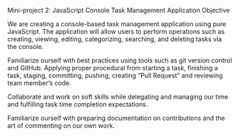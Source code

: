 Mini-project 2: JavaScript Console Task Management Application
Objective

We are creating a console-based task management application using pure JavaScript. The application will allow users to perform operations such as creating, viewing, editing, categorizing, searching, and deleting tasks via the console.

Familiarize ourself with best practices using tools such as git version control and GitHub. Applying proper procedural from starting a task, finishing a task, staging, committing, pushing, creating “Pull Request” and reviewing team member’s code.

Collaborate and work on soft skills while delegating and managing our time and fulfilling task time completion expectations.

Familiarize ourself with preparing documentation on contributions and the art of commenting on our own work.

